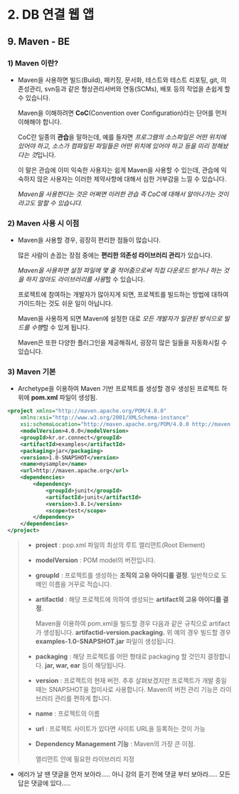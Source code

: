 # 2. DB 연결 웹 앱

## 9.  Maven - BE

### 1) Maven 이란?

* Maven을 사용하면 빌드(Build), 패키징, 문서화, 테스트와 테스트 리포팅, git, 의존성관리, svn등과 같은 형상관리서버와 연동(SCMs), 배포 등의 작업을 손쉽게 할 수 있습니다.

  Maven을 이해하려면 **CoC**(Convention over Configuration)라는 단어를 먼저 이해해야 합니다.

  CoC란 일종의 **관습**을 말하는데, 예를 들자면 *프로그램의 소스파일은 어떤 위치에 있어야 하고, 소스가 컴파일된 파일들은 어떤 위치에 있어야 하고 등을 미리 정해놨다는 것*입니다.

  이 말은 관습에 이미 익숙한 사용자는 쉽게 Maven을 사용할 수 있는데, 관습에 익숙하지 않은 사용자는 이러한 제약사항에 대해서 심한 거부감을 느낄 수 있습니다.

  *Maven을 사용한다는 것은 어쩌면 이러한 관습 즉 CoC에 대해서 알아나가는 것이라고도 말할 수 있습니다.* 

### 2) Maven 사용 시 이점

* Maven을 사용할 경우, 굉장히 편리한 점들이 많습니다.

  많은 사람이 손꼽는 장점 중에는 **편리한 의존성 라이브러리 관리**가 있습니다.

  *Maven을 사용하면 설정 파일에 몇 줄 적어줌으로써 직접 다운로드 받거나 하는 것을 하지 않아도 라이브러리를 사용*할 수 있습니다.

  프로젝트에 참여하는 개발자가 많아지게 되면, 프로젝트를 빌드하는 방법에 대하여 가이드하는 것도 쉬운 일이 아닙니다.

  Maven을 사용하게 되면 Maven에 설정한 대로 *모든 개발자가 일관된 방식으로 빌드를 수행*할 수 있게 됩니다.

  Maven은 또한 다양한 플러그인을 제공해줘서, 굉장히 많은 일들을 자동화시킬 수 있습니다.



### 3) Maven 기본

* Archetype을 이용하여 Maven 기반 프로젝트를 생성할 경우 생성된 프로젝트 하위에 **pom.xml** 파일이 생성됨.

```xml
<project xmlns="http://maven.apache.org/POM/4.0.0"
    xmlns:xsi="http://www.w3.org/2001/XMLSchema-instance"
    xsi:schemaLocation="http://maven.apache.org/POM/4.0.0 http://maven.apache.org/maven-v4_0_0.xsd">
    <modelVersion>4.0.0</modelVersion>
    <groupId>kr.or.connect</groupId>
    <artifactId>examples</artifactId>
    <packaging>jar</packaging>
    <version>1.0-SNAPSHOT</version>
    <name>mysample</name>
    <url>http://maven.apache.org</url>
    <dependencies>
        <dependency>
            <groupId>junit</groupId>
            <artifactId>junit</artifactId>
            <version>3.8.1</version>
            <scope>test</scope>
        </dependency>
    </dependencies>
</project>
```

> * **project** : pop.xml 파일의 최상의 루트 엘리먼트(Root Element)
>
> * **modelVersion** : POM model의 버전입니다. 
>
> * **groupId** : 프로젝트를 생성하는 **조직의 고유 아이디를 결정**. 일반적으로 도메인 이름을 거꾸로 적습니다.
>
> * **artifactId** : 해당 프로젝트에 의하여 생성되는 **artifact의 고유 아이디를 결정**. 
>
>   Maven을 이용하여 pom.xml을 빌드할 경우 다음과 같은 규칙으로 artifact가 생성됩니다. **artifactid-version.packaging.** 위 예의 경우 빌드할 경우 **examples-1.0-SNAPSHOT.jar** 파일이 생성됩니다.
>
> * **packaging** : 해당 프로젝트를 어떤 형태로 packaging 할 것인지 결정합니다. **jar, war, ear** 등이 해당됩니다.
>
> * **version** : 프로젝트의 현재 버전. 추후 살펴보겠지만 프로젝트가 개발 중일 때는 SNAPSHOT을 접미사로 사용합니다. Maven의 버전 관리 기능은 라이브러리 관리를 편하게 합니다.
>
> * **name** : 프로젝트의 이름
>
> * **url** : 프로젝트 사이트가 있다면 사이트 URL을 등록하는 것이 가능
>
> * **Dependency Management 기능** : Maven의 가장 큰 이점. 
>
>   **<dependencies>** 엘리먼트 안에 필요한 라이브러리 지정



* 에러가 날 땐 댓글을 먼저 보아라..... 아니 강의 듣기 전에 댓글 부터 보아라..... 모든 답은 댓글에 있다.....
